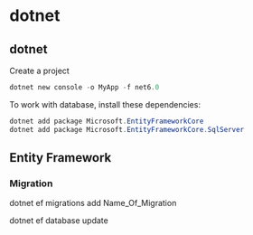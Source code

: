 # dotnet

## dotnet

Create a project

```powershell
dotnet new console -o MyApp -f net6.0
```

To work with database, install these dependencies:

```powershell
dotnet add package Microsoft.EntityFrameworkCore
dotnet add package Microsoft.EntityFrameworkCore.SqlServer
```

## Entity Framework

### Migration

dotnet ef migrations add Name\_Of\_Migration

dotnet ef database update
